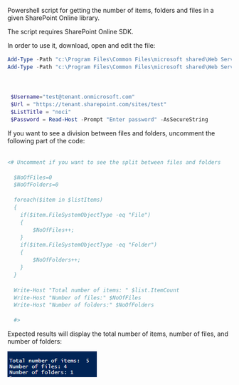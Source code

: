 Powershell script for getting the number of items, folders and files in a given SharePoint Online library.

 

The script requires SharePoint Online SDK.

 

In order to use it, download, open and edit the file:

 

```PowerShell
Add-Type -Path "c:\Program Files\Common Files\microsoft shared\Web Server Extensions\16\ISAPI\Microsoft.SharePoint.Client.dll"   
Add-Type -Path "c:\Program Files\Common Files\microsoft shared\Web Server Extensions\16\ISAPI\Microsoft.SharePoint.Client.Runtime.dll"   
  
 
 
 $Username="test@tenant.onmicrosoft.com" 
 $Url = "https://tenant.sharepoint.com/sites/test" 
 $ListTitle = "noci" 
 $Password = Read-Host -Prompt "Enter password" -AsSecureString
``` 
 

If you want to see a division between files and folders, uncomment the following part of the code:

 

```PowerShell
   
<# Uncomment if you want to see the split between files and folders   
   
  $NoOfFiles=0 
  $NoOfFolders=0 
 
  foreach($item in $listItems) 
  { 
    if($item.FileSystemObjectType -eq "File") 
    { 
        $NoOfFiles++; 
    } 
    if($item.FileSystemObjectType -eq "Folder") 
    { 
        $NoOfFolders++; 
    } 
  } 
   
  Write-Host "Total number of items: " $list.ItemCount 
  Write-Host "Number of files:" $NoOfFiles 
  Write-Host "Number of folders:" $NoOfFolders  
        
  #>
``` 
Expected results will display the total number of items, number of files, and number of folders:

 <img src="../Get the number of files and folders in library/Capture30.PNG">
